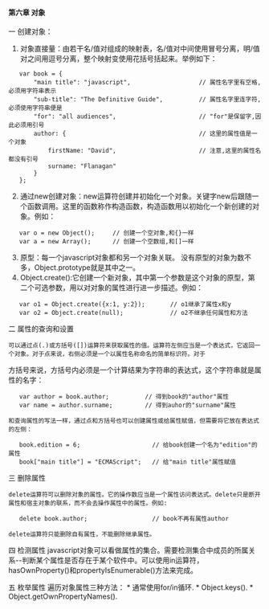 #### 第六章 对象
一 创建对象：

 1. 对象直接量：由若干名/值对组成的映射表，名/值对中间使用冒号分离，明/值对之间用逗号分离，整个映射变使用花括号括起来。举例如下：
 ```
    var book = {
        "main title": "javascript",                   // 属性名字里有空格,必须用字符串表示
        "sub-title": "The Definitive Guide",          // 属性名字里连字符,必须使用字符串便是
        "for": "all audiences",                       // "for"是保留字,因此必须用引号
        author: {                                     // 这里的属性值是一个对象
            firstName: "David",                       // 注意,这里的属性名都没有引号
            surname: "Flanagan"
        }
    };
```
 2. 通过new创建对象：new运算符创建并初始化一个对象。关键字new后跟随一个函数调用。这里的函数称作构造函数，构造函数用以初始化一个新创建的对象。例如：

 ```
    var o = new Object();     // 创建一个空对象,和{}一样
    var a = new Array();      // 创建一个空数组,和[]一样
 ```
 3. 原型：每一个javascript对象都和另一个对象关联。
 没有原型的对象为数不多，Object.prototype就是其中之一。
 4. Object.create():它创建一个新对象，其中第一个参数是这个对象的原型，第二个可选参数，用以对对象的属性进行进一步描述。例如：
 ```
    var o1 = Object.create({x:1, y:2});       // o1继承了属性x和y
    var o2 = Object.create(null);             // o2不继承任何属性和方法
 ```
二 属性的查询和设置
   
    可以通过点(.)或方括号([])运算符来获取属性的值。运算符左侧应当是一个表达式，它返回一个对象。对于点来说，右侧必须是一个以属性名称命名的简单标识符。对于
方括号来说，方括号内必须是一个计算结果为字符串的表达式，这个字符串就是属性的名字：
 ```
    var author = book.author;          // 得到book的"author"属性
    var name = author.surname;         // 得到auhor的"surname"属性
 ```
    和查询属性的写法一样，通过点和方括号也可以创建属性或给属性赋值，但需要将它放在表达式的左侧：
 ```
    book.edition = 6;                    // 给book创建一个名为"edition"的属性
    book["main title"] = "ECMAScript";   // 给"main title"属性赋值
 ```

 三 删除属性
 
    delete运算符可以删除对象的属性。它的操作数应当是一个属性访问表达式。delete只是断开属性和宿主对象的联系，而不会去操作属性中的属性。例如:
 ```
    delete book.author;                  // book不再有属性author
 ```
    delete运算符只能删除自有属性，不能删除继承属性。

 四 检测属性
    javascript对象可以看做属性的集合。需要检测集合中成员的所属关系--判断某个属性是否存在于某个软件中。可以使用in运算符，hasOwnProperty()和propertyIsEnumerable()方法来完成。
    
 五 枚举属性
    遍历对象属性三种方法：
    * 通常使用for/in循环.
    * Object.keys().
    * Object.getOwnPropertyNames().

    
